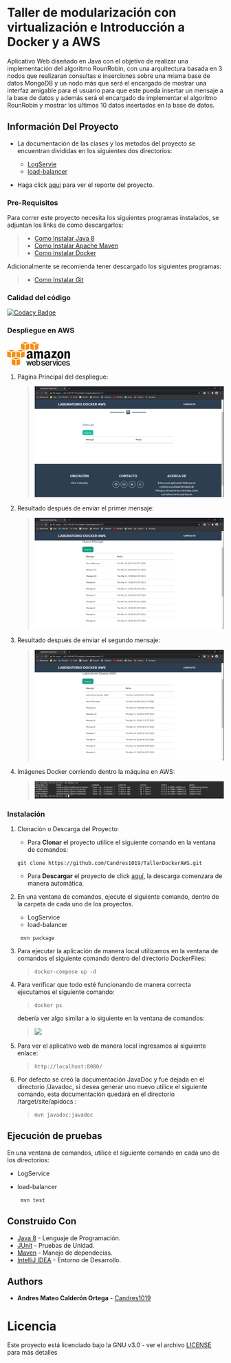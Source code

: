 # Taller de modularización con virtualización e Introducción a Docker y a AWS

Aplicativo Web diseñado en Java con el objetivo de realizar una implementación del algoritmo RounRobin, con una
arquitectura basada en 3 nodos que realizaran consultas e inserciones sobre una misma base de datos MongoDB y un nodo
más que será el encargado de mostrar una interfaz amigable para el usuario para que este pueda insertar un mensaje a la
base de datos y además será el encargado de implementar el algoritmo RounRobin y mostrar los últimos 10 datos insertados
en la base de datos.

## Información Del Proyecto

* La documentación de las clases y los metodos del proyecto se encuentran divididas en los siguientes dos directorios:
    - [LogServie](./LogService/Javadoc/apidocs)
    - [load-balancer](./load-balancer/Javadoc/apidocs)

* Haga click [aqui]() para ver el reporte del proyecto.

### Pre-Requisitos

Para correr este proyecto necesita los siguientes programas instalados, se adjuntan los links de como descargarlos:

> * [Como Instalar Java 8](https://www.oracle.com/co/java/technologies/javase/javase-jdk8-downloads.html)
> * [Como Instalar Apache Maven](http://maven.apache.org/download.html#Installation)
> * [Como Instalar Docker](https://docs.docker.com/engine/install/)

Adicionalmente se recomienda tener descargado los siguientes programas:

> * [Como Instalar Git](http://git-scm.com/book/en/v2/Getting-Started-Installing-Git)

### Calidad del código

[![Codacy Badge](https://app.codacy.com/project/badge/Grade/de62cdfebf7345b29fbe4e9b536863f6)](https://www.codacy.com/gh/Candres1019/TallerDockerAWS/dashboard?utm_source=github.com&amp;utm_medium=referral&amp;utm_content=Candres1019/TallerDockerAWS&amp;utm_campaign=Badge_Grade)

### Despliegue en AWS

[![Deployed to AWS](./Img/aws.png)](http://ec2-3-85-44-175.compute-1.amazonaws.com:8080/)

1. Página Principal del despliegue:

   > ![](./Img/despliegue1.PNG)

2. Resultado después de enviar el primer mensaje:

   > ![](./Img/despliegue2.PNG)

3. Resultado después de enviar el segundo mensaje:

   > ![](./Img/despliegue3.PNG)

4. Imágenes Docker corriendo dentro la máquina en AWS:

   > ![](./Img/despliegue4.png)

### Instalación

1. Clonación o Descarga del Proyecto:

    * Para **Clonar** el proyecto utilice el siguiente comando en la ventana de comandos:

   ```
   git clone https://github.com/Candres1019/TallerDockerAWS.git
   ```

    * Para **Descargar** el proyecto de click [aquí](https://github.com/Candres1019/TallerDockerAWS/archive/master.zip),
      la descarga comenzara de manera automática.

2. En una ventana de comandos, ejecute el siguiente comando, dentro de la carpeta de cada uno de los proyectos.

    - LogService
    - load-balancer

   ```
    mvn package
    ```

3. Para ejecutar la aplicación de manera local utilizamos en la ventana de comandos el siguiente comando dentro del
   directorio DockerFiles:

   > ```
    > docker-compose up -d
    > ```

4. Para verificar que todo esté funcionando de manera correcta ejecutamos el siguiente comando:

   > ```
    > docker ps
    > ```

   debería ver algo similar a lo siguiente en la ventana de comandos:

   > ![](./Img/correctoFun.png)

5. Para ver el aplicativo web de manera local ingresamos al siguiente enlace:

   > ```
    > http://localhost:8080/
    > ```

6. Por defecto se creó la documentación JavaDoc y fue dejada en el directorio /Javadoc, si desea generar uno nuevo
   utilice el siguiente comando, esta documentación quedará en el directorio /target/site/apidocs :

   > ```
   > mvn javadoc:javadoc
   > ```

## Ejecución de pruebas

En una ventana de comandos, utilice el siguiente comando en cada uno de los directorios:

- LogService
- load-balancer

   ```
    mvn test
   ```

## Construido Con

* [Java 8](https://www.java.com/es/) - Lenguaje de Programación.
* [JUnit](https://junit.org/junit5/) - Pruebas de Unidad.
* [Maven](https://maven.apache.org/) - Manejo de dependecias.
* [IntelliJ IDEA](https://www.jetbrains.com/es-es/idea/) - Entorno de Desarrollo.

## Authors

* **Andres Mateo Calderón Ortega** - [Candres1019](https://github.com/Candres1019)

# Licencia

Este proyecto está licenciado bajo la GNU v3.0 - ver el archivo [LICENSE](./LICENSE) para más detalles